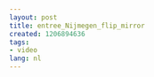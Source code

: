 ```yaml
---
layout: post
title: entree_Nijmegen_flip_mirror
created: 1206894636
tags:
- video
lang: nl
---
```


